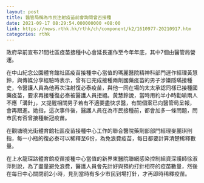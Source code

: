 ```yaml
---
layout: post
title: 醫管局稱為市民注射疫苗前會詢問曾否接種
date: 2021-09-17 08:29:54.000000000 +08:00
link: https://news.rthk.hk/rthk/ch/component/k2/1610977-20210917.htm
categories: rthk
---
```


政府早前宣布21間社區疫苗接種中心會延長運作至今年年底，其中7個由醫管局營運。

在中山紀念公園體育館社區疫苗接種中心當值的瑪麗醫院精神科部門運作經理黃慧鈴，與傳媒分享經驗時表示，曾有已完成接種兩劑國藥疫苗的男子涉嫌隱瞞接種史，令醫護人員為他再次注射復必泰疫苗，與他一同在場的太太承認同樣已接種國藥疫苗，要求再接種復必泰被醫護人員拒絕。黃慧鈴說，當時用約半小時勸喻兩人不應「溝針」，又提醒相關男子若有不適要盡快求醫，有關個案已向醫管局呈報，會再跟進。她指，這次事件後，醫護人員在為市民接種前，都會加多一條問題，問市民有否曾接種新冠疫苗。

在觀塘曉光街體育館社區疫苗接種中心工作的聯合醫院藥劑部部門經理麥麗琪則指，每一小瓶的復必泰可以稀釋至6份，為免浪費疫苗，每日都要計算清楚稀釋數量。

在上水龍琛路體育館疫苗接種中心當值的新界東醫院聯網感染控制組資深護師徐淑萍則說，為了盡量避免浪費，醫護人員會先計好與預約打針相符的疫苗數量，然後在每日中心關閉前2小時，見到當時有多少市民到場打針，才再即時稀釋疫苗。

